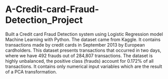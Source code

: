 # A-Credit-card-Fraud-Detection_Project
Built a Credit card Fraud Detection system using Logistic Regression model  Machine Learning with Python.
The dataset came from Kaggle. It contains transactions made by credit cards in September 2013 by European cardholders.
This dataset presents transactions that occurred in two days, where we have 492 frauds out of 284,807 transactions. The dataset is highly unbalanced, the positive class (frauds) account for 0.172% of all transactions.
It contains only numerical input variables which are the result of a PCA transformation.
